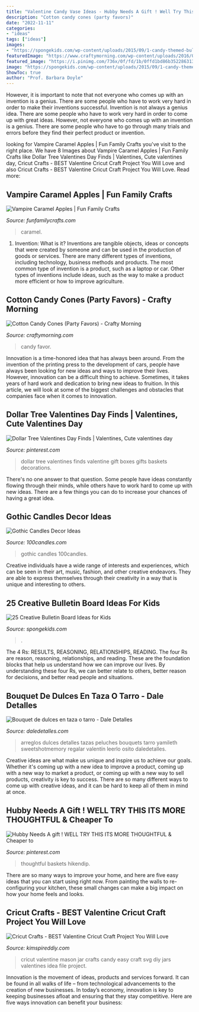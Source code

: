 ```yaml
---
title: "Valentine Candy Vase Ideas - Hubby Needs A Gift ! Well Try This Its More Thoughtful &amp; Cheaper To"
description: "Cotton candy cones (party favors)"
date: "2022-11-11"
categories:
- "ideas"
tags: ["ideas"]
images:
- "https://spongekids.com/wp-content/uploads/2015/09/1-candy-themed-bulletin-board.jpg"
featuredImage: "https://www.craftymorning.com/wp-content/uploads/2016/05/cotton-candy-cones-party-favor.jpg"
featured_image: "https://i.pinimg.com/736x/0f/fd/1b/0ffd1bd86b3522863136e70ec7f2b902.jpg"
image: "https://spongekids.com/wp-content/uploads/2015/09/1-candy-themed-bulletin-board.jpg"
ShowToc: true
author: "Prof. Barbara Doyle"
---
```



However, it is important to note that not everyone who comes up with an invention is a genius. There are some people who have to work very hard in order to make their inventions successful.
Invention is not always a genius idea. There are some people who have to work very hard in order to come up with great ideas. However, not everyone who comes up with an invention is a genius. There are some people who have to go through many trials and errors before they find their perfect product or invention.

	

		
looking for Vampire Caramel Apples | Fun Family Crafts you've visit to the right place. We have 8 Images about Vampire Caramel Apples | Fun Family Crafts like Dollar Tree Valentines Day Finds | Valentines, Cute valentines day, Cricut Crafts - BEST Valentine Cricut Craft Project You Will Love and also Cricut Crafts - BEST Valentine Cricut Craft Project You Will Love. Read more:
		
    
## Vampire Caramel Apples | Fun Family Crafts

<img loading=lazy src="https://funfamilycrafts.com/wp-content/uploads/2012/10/Vampire-Caramel-Apples.jpg" onerror="this.onerror=null;this.src='https://tse4.mm.bing.net/th?id=OIP.elBa2or2o_Z8npiiYI14rwHaJ5&amp;pid=15.1';" alt="Vampire Caramel Apples | Fun Family Crafts">

_Source: funfamilycrafts.com_

>caramel. 

	

1. Invention: What is it?
Inventions are tangible objects, ideas or concepts that were created by someone and can be used in the production of goods or services. There are many different types of inventions, including technology, business methods and products. The most common type of invention is a product, such as a laptop or car. Other types of inventions include ideas, such as the way to make a product more efficient or how to improve agriculture.

    
## Cotton Candy Cones (Party Favors) - Crafty Morning

<img loading=lazy src="https://www.craftymorning.com/wp-content/uploads/2016/05/cotton-candy-cones-party-favor.jpg" onerror="this.onerror=null;this.src='https://tse1.mm.bing.net/th?id=OIP.VhkM-8vKdnxgf0Qoxh8fIwHaJ4&amp;pid=15.1';" alt="Cotton Candy Cones (Party Favors) - Crafty Morning">

_Source: craftymorning.com_

>candy favor. 

	

Innovation is a time-honored idea that has always been around. From the invention of the printing press to the development of cars, people have always been looking for new ideas and ways to improve their lives. However, innovation can be a difficult thing to achieve. Sometimes, it takes years of hard work and dedication to bring new ideas to fruition. In this article, we will look at some of the biggest challenges and obstacles that companies face when it comes to innovation.

    
## Dollar Tree Valentines Day Finds | Valentines, Cute Valentines Day

<img loading=lazy src="https://i.pinimg.com/736x/0f/fd/1b/0ffd1bd86b3522863136e70ec7f2b902.jpg" onerror="this.onerror=null;this.src='https://tse2.mm.bing.net/th?id=OIP.OrDHFQbbIGXMoUGqFBqv-wHaLG&amp;pid=15.1';" alt="Dollar Tree Valentines Day Finds | Valentines, Cute valentines day">

_Source: pinterest.com_

>dollar tree valentines finds valentine gift boxes gifts baskets decorations. 

	

There's no one answer to that question. Some people have ideas constantly flowing through their minds, while others have to work hard to come up with new ideas. There are a few things you can do to increase your chances of having a great idea.

    
## Gothic Candles Decor Ideas

<img loading=lazy src="https://www.100candles.com/res/images/gallery/g13316.jpg" onerror="this.onerror=null;this.src='https://tse3.mm.bing.net/th?id=OIP.GjDbY6qk7HHDdB_YMcwGnQHaLH&amp;pid=15.1';" alt="Gothic Candles Decor Ideas">

_Source: 100candles.com_

>gothic candles 100candles. 

	

Creative individuals have a wide range of interests and experiences, which can be seen in their art, music, fashion, and other creative endeavors. They are able to express themselves through their creativity in a way that is unique and interesting to others.

    
## 25 Creative Bulletin Board Ideas For Kids

<img loading=lazy src="https://spongekids.com/wp-content/uploads/2015/09/1-candy-themed-bulletin-board.jpg" onerror="this.onerror=null;this.src='https://tse4.mm.bing.net/th?id=OIP.LTxokux8TIDi1t3sR5_HtwHaMT&amp;pid=15.1';" alt="25 Creative Bulletin Board Ideas for Kids">

_Source: spongekids.com_

>. 

	

The 4 Rs: RESULTS, REASONING, RELATIONSHIPS, READING.
The four Rs are reason, reasoning, relationships, and reading. These are the foundation blocks that help us understand how we can improve our lives. By understanding these four Rs, we can better relate to others, better reason for decisions, and better read people and situations.

    
## Bouquet De Dulces En Taza O Tarro - Dale Detalles

<img loading=lazy src="https://i1.wp.com/www.daledetalles.com/wp-content/uploads/2018/01/bouquet-de-dulces1.jpg?resize=500%2C667" onerror="this.onerror=null;this.src='https://tse3.mm.bing.net/th?id=OIP.jya9mIs670RQ_b9QQGy5awHaJ4&amp;pid=15.1';" alt="Bouquet de dulces en taza o tarro - Dale Detalles">

_Source: daledetalles.com_

>arreglos dulces detalles tazas peluches bouquets tarro yamileth sweetshotmemory regalar valentín leerlo osito daledetalles. 

	

Creative ideas are what make us unique and inspire us to achieve our goals. Whether it's coming up with a new idea to improve a product, coming up with a new way to market a product, or coming up with a new way to sell products, creativity is key to success. There are so many different ways to come up with creative ideas, and it can be hard to keep all of them in mind at once.

    
## Hubby Needs A Gift ! WELL TRY THIS ITS MORE THOUGHTFUL &amp; Cheaper To

<img loading=lazy src="https://i.pinimg.com/736x/8b/9d/55/8b9d55dad42103febc942c52dcac40fa.jpg" onerror="this.onerror=null;this.src='https://tse2.mm.bing.net/th?id=OIP.kqfDuLe1ewx1jpihsPPp8gHaJ4&amp;pid=15.1';" alt="Hubby Needs A gift ! WELL TRY THIS ITS MORE THOUGHTFUL &amp; Cheaper to">

_Source: pinterest.com_

>thoughtful baskets hikendip. 

	

There are so many ways to improve your home, and here are five easy ideas that you can start using right now. From painting the walls to re-configuring your kitchen, these small changes can make a big impact on how your home feels and looks.

    
## Cricut Crafts - BEST Valentine Cricut Craft Project You Will Love

<img loading=lazy src="https://kimspireddiy.com/wp-content/uploads/2020/01/valentine-craft-cricut-candy-mason-jars-1-1.jpg" onerror="this.onerror=null;this.src='https://tse3.mm.bing.net/th?id=OIP.wshIZNGrKnpRPtNyEnRiTAHaLH&amp;pid=15.1';" alt="Cricut Crafts - BEST Valentine Cricut Craft Project You Will Love">

_Source: kimspireddiy.com_

>cricut valentine mason jar crafts candy easy craft svg diy jars valentines idea file project. 

	

Innovation is the movement of ideas, products and services forward. It can be found in all walks of life – from technological advancements to the creation of new businesses. In today’s economy, innovation is key to keeping businesses afloat and ensuring that they stay competitive. Here are five ways innovation can benefit your business: 

